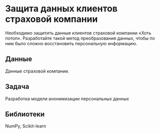 # Защита данных клиентов страховой компании
Необходимо защитить данные клиентов страховой компании «Хоть потоп». Разработайте такой метод преобразования данных, чтобы по ним было сложно восстановить персональную информацию.
## Данные
Данные страховой компании.
## Задача
Разработка модели анонимизации персональных данных
## Библиотеки
NumPy, Scikit-learn
